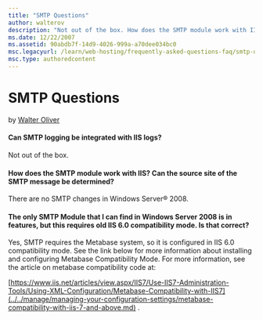 ```yaml
---
title: "SMTP Questions"
author: walterov
description: "Not out of the box. How does the SMTP module work with IIS? Can the source site of the SMTP message be determined? There are no SMTP changes in Windows Serve..."
ms.date: 12/22/2007
ms.assetid: 90abdb7f-14d9-4026-999a-a70dee034bc0
msc.legacyurl: /learn/web-hosting/frequently-asked-questions-faq/smtp-questions
msc.type: authoredcontent
---
```

SMTP Questions
====================
by [Walter Oliver](https://github.com/walterov)

#### Can SMTP logging be integrated with IIS logs?

Not out of the box.

#### How does the SMTP module work with IIS? Can the source site of the SMTP message be determined?

There are no SMTP changes in Windows Server® 2008.

#### The only SMTP Module that I can find in Windows Server 2008 is in features, but this requires old IIS 6.0 compatibility mode. Is that correct?

Yes, SMTP requires the Metabase system, so it is configured in IIS 6.0 compatibility mode. See the link below for more information about installing and configuring Metabase Compatibility Mode. For more information, see the article on metabase compatibility code at:

[https://www.iis.net/articles/view.aspx/IIS7/Use-IIS7-Administration-Tools/Using-XML-Configuration/Metabase-Compatibility-with-IIS7](../../manage/managing-your-configuration-settings/metabase-compatibility-with-iis-7-and-above.md) .

